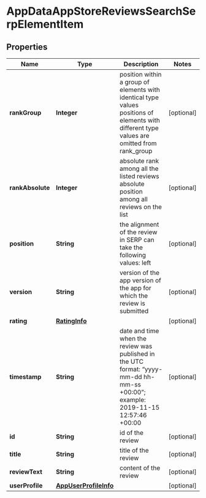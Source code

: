 

# AppDataAppStoreReviewsSearchSerpElementItem


## Properties

| Name | Type | Description | Notes |
|------------ | ------------- | ------------- | -------------|
|**rankGroup** | **Integer** | position within a group of elements with identical type values positions of elements with different type values are omitted from rank_group |  [optional] |
|**rankAbsolute** | **Integer** | absolute rank among all the listed reviews absolute position among all reviews on the list |  [optional] |
|**position** | **String** | the alignment of the review in SERP can take the following values: left |  [optional] |
|**version** | **String** | version of the app version of the app for which the review is submitted |  [optional] |
|**rating** | [**RatingInfo**](RatingInfo.md) |  |  [optional] |
|**timestamp** | **String** | date and time when the review was published in the UTC format: “yyyy-mm-dd hh-mm-ss +00:00”; example: 2019-11-15 12:57:46 +00:00 |  [optional] |
|**id** | **String** | id of the review |  [optional] |
|**title** | **String** | title of the review |  [optional] |
|**reviewText** | **String** | content of the review |  [optional] |
|**userProfile** | [**AppUserProfileInfo**](AppUserProfileInfo.md) |  |  [optional] |



